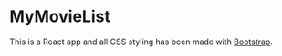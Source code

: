 # MyMovieList

This is a React app and all CSS styling has been made with [Bootstrap](https://getbootstrap.com/).

